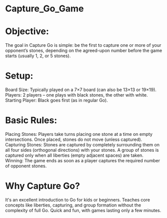 # Capture_Go_Game
# Objective:
The goal in Capture Go is simple: be the first to capture one or more of your opponent’s stones, depending on the agreed-upon number before the game starts (usually 1, 2, or 5 stones).
# Setup:
Board Size: Typically played on a 7×7 board (can also be 13×13 or 19×19).
Players: 2 players – one plays with black stones, the other with white.
Starting Player: Black goes first (as in regular Go).
# Basic Rules:
Placing Stones:
Players take turns placing one stone at a time on empty intersections.
Once placed, stones do not move (unless captured).
Capturing Stones:
Stones are captured by completely surrounding them on all four sides (orthogonal directions) with your stones.
A group of stones is captured only when all liberties (empty adjacent spaces) are taken.
Winning:
The game ends as soon as a player captures the required number of opponent stones.
# Why Capture Go?
It's an excellent introduction to Go for kids or beginners.
Teaches core concepts like liberties, capturing, and group formation without the complexity of full Go.
Quick and fun, with games lasting only a few minutes.
